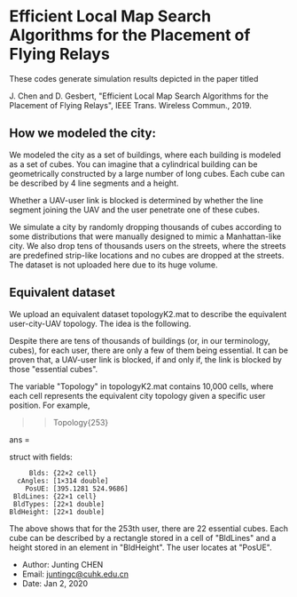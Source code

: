 # Efficient Local Map Search Algorithms for the Placement of Flying Relays

These codes generate simulation results depicted in the paper titled


J. Chen and D. Gesbert, "Efficient Local Map Search Algorithms for the
Placement of Flying Relays", IEEE Trans.  Wireless Commun., 2019.

## How we modeled the city:
We modeled the city as a set of buildings, where each building is modeled as a set of cubes. You can imagine that a cylindrical building can be geometrically constructed by a large number of long cubes. Each cube can be described by 4 line segments and a height. 

Whether a UAV-user link is blocked is determined by whether the line segment joining the UAV and the user penetrate one of these cubes. 

We simulate a city by randomly dropping thousands of cubes according to some distributions that were manually designed to mimic a Manhattan-like city. We also drop tens of thousands users on the streets, where the streets are predefined strip-like locations and no cubes are dropped at the streets. The dataset is not uploaded here due to its huge volume. 

## Equivalent dataset
We upload an equivalent dataset topologyK2.mat to describe the equivalent user-city-UAV topology. The idea is the following. 

Despite there are tens of thousands of buildings (or, in our terminology, cubes), for each user, there are only a few of them being essential. It can be proven that, a UAV-user link is blocked, if and only if, the link is blocked by those "essential cubes". 

The variable "Topology" in topologyK2.mat contains 10,000 cells, where each cell represents the equivalent city topology given a specific user position. For example,

>> Topology{253}

ans = 

  struct with fields:

         Blds: {22×2 cell}
      cAngles: [1×314 double]
        PosUE: [395.1281 524.9686]
     BldLines: {22×1 cell}
     BldTypes: [22×1 double]
    BldHeight: [22×1 double]

The above shows that for the 253th user, there are 22 essential cubes. Each cube can be described by a rectangle stored in a cell of "BldLines" and a height stored in an element in "BldHeight". The user locates at "PosUE". 

- Author: Junting CHEN
- Email: juntingc@cuhk.edu.cn
- Date: Jan 2, 2020
